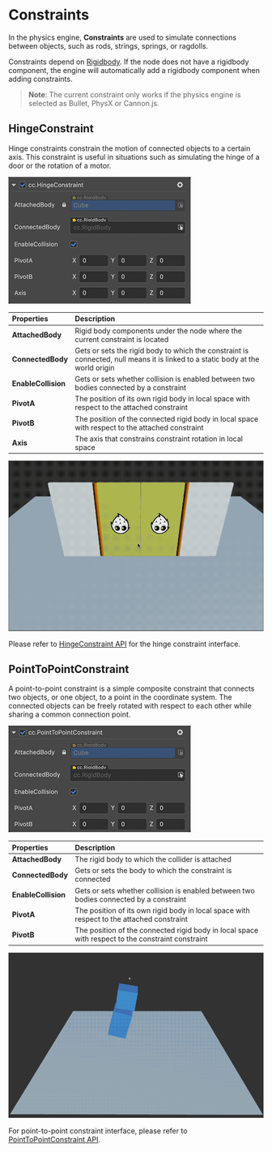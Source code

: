# Constraints

In the physics engine, **Constraints** are used to simulate connections between objects, such as rods, strings, springs, or ragdolls.

Constraints depend on [Rigidbody](physics-rigidbody.md). If the node does not have a rigidbody component, the engine will automatically add a rigidbody component when adding constraints.

> **Note**: The current constraint only works if the physics engine is selected as Bullet, PhysX or Cannon.js.

## HingeConstraint

Hinge constraints constrain the motion of connected objects to a certain axis. This constraint is useful in situations such as simulating the hinge of a door or the rotation of a motor.

![HingeConstraint](img/hinge-constraint.jpg)

| Properties | Description |
| :---|:--- |
| **AttachedBody** | Rigid body components under the node where the current constraint is located |
| **ConnectedBody** | Gets or sets the rigid body to which the constraint is connected, null means it is linked to a static body at the world origin |
| **EnableCollision** | Gets or sets whether collision is enabled between two bodies connected by a constraint |
| **PivotA** | The position of its own rigid body in local space with respect to the attached constraint |
| **PivotB** | The position of the connected rigid body in local space with respect to the attached constraint |
| **Axis** | The axis that constrains constraint rotation in local space |

![physics-hinge](img/physics-hinge.gif)

Please refer to [HingeConstraint API](__APIDOC__/en/#/docs/3.4/en/physics/classes/hingeconstraint.html) for the hinge constraint interface.

## PointToPointConstraint

A point-to-point constraint is a simple composite constraint that connects two objects, or one object, to a point in the coordinate system. The connected objects can be freely rotated with respect to each other while sharing a common connection point.

![point-to-point constraint](img/pointtopoint-constraint.jpg)

| Properties | Description |
| :---|:--- |
| **AttachedBody** | The rigid body to which the collider is attached |
| **ConnectedBody** | Gets or sets the body to which the constraint is connected |
| **EnableCollision** | Gets or sets whether collision is enabled between two bodies connected by a constraint |
| **PivotA** | The position of its own rigid body in local space with respect to the attached constraint |
| **PivotB** | The position of the connected rigid body in local space with respect to the constraint constraint |

![physics-p2p](img/physics-p2p.gif)

For point-to-point constraint interface, please refer to [PointToPointConstraint API](__APIDOC__/en/#/docs/3.4/en/physics/classes/pointtopointConstraint.html).
